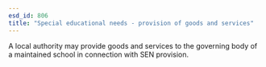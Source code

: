 ```yaml
---
esd_id: 806
title: "Special educational needs - provision of goods and services"
---
```


A local authority may provide goods and services to the governing body of a maintained school in connection with SEN provision.

